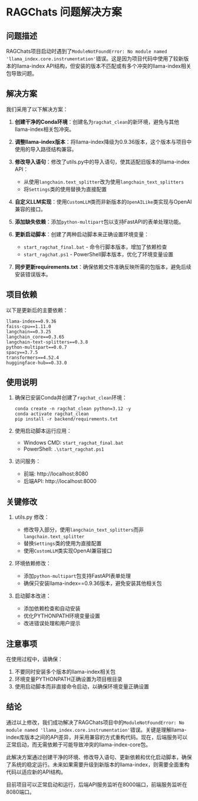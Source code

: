 # RAGChats 问题解决方案

## 问题描述

RAGChats项目启动时遇到了`ModuleNotFoundError: No module named 'llama_index.core.instrumentation'`错误。这是因为项目代码中使用了较新版本的llama-index API结构，但安装的版本不匹配或有多个冲突的llama-index相关包导致问题。

## 解决方案

我们采用了以下解决方案：

1. **创建干净的Conda环境**：创建名为`ragchat_clean`的新环境，避免与其他llama-index相关包冲突。

2. **调整llama-index版本**：将llama-index降级为0.9.36版本，这个版本与项目中使用的导入路径结构兼容。

3. **修改导入语句**：修改了utils.py中的导入语句，使其适配旧版本的llama-index API：
   - 从使用`langchain.text_splitter`改为使用`langchain_text_splitters`
   - 将`Settings`类的使用替换为直接配置

4. **自定义LLM实现**：使用`CustomLLM`类而非新版本的`OpenAILike`类实现与OpenAI兼容的接口。

5. **添加缺失依赖**：添加`python-multipart`包以支持FastAPI的表单处理功能。

6. **更新启动脚本**：创建了两种启动脚本来正确设置环境变量：
   - `start_ragchat_final.bat` - 命令行脚本版本，增加了依赖检查
   - `start_ragchat.ps1` - PowerShell脚本版本，优化了环境变量设置

7. **同步更新requirements.txt**：确保依赖文件准确反映所需的包版本，避免后续安装错误版本。

## 项目依赖

以下是更新后的主要依赖：

```
llama-index==0.9.36
faiss-cpu==1.11.0
langchain==0.3.25
langchain_core==0.3.65
langchain-text-splitters==0.3.8
python-multipart==0.0.7
spacy==3.7.5
transformers==4.52.4
huggingface-hub==0.33.0
```

## 使用说明

1. 确保已安装Conda并创建了`ragchat_clean`环境：
   ```
   conda create -n ragchat_clean python=3.12 -y
   conda activate ragchat_clean
   pip install -r backend/requirements.txt
   ```

2. 使用启动脚本运行应用：
   - Windows CMD: `start_ragchat_final.bat`
   - PowerShell: `.\start_ragchat.ps1`

3. 访问服务：
   - 前端: http://localhost:8080
   - 后端API: http://localhost:8000

## 关键修改

1. utils.py 修改：
   - 修改导入部分，使用`langchain_text_splitters`而非`langchain.text_splitter`
   - 替换`Settings`类的使用为直接配置
   - 使用`CustomLLM`类实现OpenAI兼容接口

2. 环境依赖修改：
   - 添加`python-multipart`包支持FastAPI表单处理
   - 确保只安装llama-index==0.9.36版本，避免安装其他相关包

3. 启动脚本改进：
   - 添加依赖检查和自动安装
   - 优化PYTHONPATH环境变量设置
   - 改进错误处理和用户提示

## 注意事项

在使用过程中，请确保：
1. 不要同时安装多个版本的llama-index相关包
2. 环境变量PYTHONPATH正确设置为项目根目录
3. 使用启动脚本而非直接命令启动，以确保环境变量正确设置

## 结论

通过以上修改，我们成功解决了RAGChats项目中的`ModuleNotFoundError: No module named 'llama_index.core.instrumentation'`错误。关键是理解llama-index库版本之间的API差异，并采用兼容的方式重构代码。现在，后端服务可以正常启动，而无需依赖于可能导致冲突的llama-index-core包。

此解决方案通过创建干净的环境、修改导入语句、更新依赖和优化启动脚本，确保了系统的稳定运行。未来如果需要升级到新版本的llama-index，则需要全面重构代码以适应新的API结构。

目前项目可以正常启动和运行，后端API服务监听在8000端口，前端服务监听在8080端口。 
